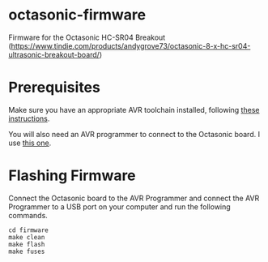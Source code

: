 # octasonic-firmware

Firmware for the Octasonic HC-SR04 Breakout (https://www.tindie.com/products/andygrove73/octasonic-8-x-hc-sr04-ultrasonic-breakout-board/)

# Prerequisites

Make sure you have an appropriate AVR toolchain installed, following [these instructions](http://maxembedded.com/2015/06/setting-up-avr-gcc-toolchain-on-linux-and-mac-os-x/). 

You will also need an AVR programmer to connect to the Octasonic board. 
I use [this one](https://www.sparkfun.com/products/9825). 

# Flashing Firmware

Connect the Octasonic board to the AVR Programmer and connect the AVR Programmer to a USB port on your computer and run the following commands.

```
cd firmware
make clean
make flash
make fuses
```


